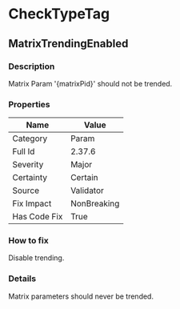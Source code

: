 ﻿---  
uid: Validator_2_37_6  
---

# CheckTypeTag

## MatrixTrendingEnabled

### Description

Matrix Param '{matrixPid}' should not be trended.

### Properties

| Name         | Value       |
| ------------ | ----------- |
| Category     | Param       |
| Full Id      | 2.37.6      |
| Severity     | Major       |
| Certainty    | Certain     |
| Source       | Validator   |
| Fix Impact   | NonBreaking |
| Has Code Fix | True        |

### How to fix

Disable trending.

### Details

Matrix parameters should never be trended.
